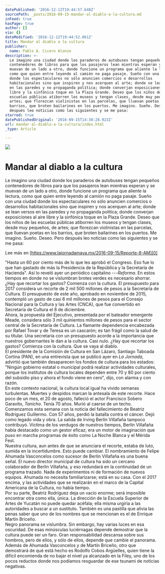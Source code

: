 ```yaml
---
datePublished: '2016-12-12T19:44:57.648Z'
sourcePath: _posts/2016-09-15-mandar-al-diablo-a-la-cultura.md
inFeed: true
hasPage: true
author: []
via: {}
dateModified: '2016-12-12T19:44:52.061Z'
title: Mandar al diablo a la cultura
publisher:
  name: Pablo A. Cicero Alonzo
description: >-
  Le imagino una ciudad donde los paraderos de autobuses tengan pequeños
  contenedores de libros para que los pasajeros lean mientras esperan y se
  muevan de un lado a otro, donde funcione un programa que aliente la lectura,
  como que quien entre leyendo al camión no paga pasaje. Sueño con una ciudad
  donde los espectaculares no sólo anuncien comercios o desarrollos
  habitacionales sino que inspiren y nos acerquen al arte; donde se lean versos
  en las paredes y no propaganda política; donde converjan exposiciones al aire
  libre y la sinfónica toque en la Plaza Grande. Deseo que los niños de las
  escuelas públicas atiborren los museos y tengan clases, desde muy pequeños, de
  artes; que florezcan violinistas en las parcelas, que lluevan poetas en los
  barrios, que broten bailarines en los puertos. Me imagino. Sueño. Deseo. Pero
  después leo noticias como las siguientes y se me pasa:
starred: true
datePublishedOriginal: '2016-09-15T14:30:28.923Z'
url: mandar-al-diablo-a-la-cultura/index.html
_type: Article

---
```

![](https://the-grid-user-content.s3-us-west-2.amazonaws.com/80aec778-4824-49cb-9979-b3cecb2c6ddf.gif)

# Mandar al diablo a la cultura

Le imagino una ciudad donde los paraderos de autobuses tengan pequeños contenedores de libros para que los pasajeros lean mientras esperan y se muevan de un lado a otro, donde funcione un programa que aliente la lectura, como que quien entre leyendo al camión no paga pasaje. Sueño con una ciudad donde los espectaculares no sólo anuncien comercios o desarrollos habitacionales sino que inspiren y nos acerquen al arte; donde se lean versos en las paredes y no propaganda política; donde converjan exposiciones al aire libre y la sinfónica toque en la Plaza Grande. Deseo que los niños de las escuelas públicas atiborren los museos y tengan clases, desde muy pequeños, de artes; que florezcan violinistas en las parcelas, que lluevan poetas en los barrios, que broten bailarines en los puertos. Me imagino. Sueño. Deseo. Pero después leo noticias como las siguientes y se me pasa:

Lee más en [https://www.lajornadamaya.mx/2016-09-15/Reporte-8-AM][0]

"Hasta un 60 por ciento más de lo que les aprobó el Congreso. Eso fue lo que han gastado de más la Presidencia de la República y la Secretaría de Hacienda". Así lo reveló ayer un periódico capitalino ---_Reforma_. En estos tiempos en donde no se vislumbran brotes verdes es necesario ahorrar. ¿Hay que recortar los gastos? Comienza con la cultura. El presupuesto para 2017 considera un recorte de 2 mil 500 millones de pesos a la Secretaría de Cultura. El presupuesto de este año, aprobado en noviembre de 2015, contempló un gasto de casi 6 mil millones de pesos para el Consejo Nacional para la Cultura y las Artes (CNCA), que fue convertido en Secretaría de Cultura el 8 de diciembre.  
Ahora, la propuesta del Ejecutivo, presentada por el bateador emergente Meade, considera sólo 3 mil quinientos millones de pesos para el sector central de la Secretaría de Cultura. La flamante dependencia encabezada por Rafael Tovar y de Teresa es un cascarón; es tan frágil como la salud de su titular. Una secretaría con un presupuesto acorde a la importancia que nuestros gobernantes le dan a la cultura. Casi nulo. ¿Hay que recortar los gastos? Comienza con la cultura. Que se vaya al diablo.  
El presidente de la Comisión de Cultura en San Lázaro, Santiago Taboada Cortina (PAN), en una entrevista que se publicó ayer en _La Jornada_, advirtió que también desaparecen los fondos de cultura para los estados: "Ningún gobierno estatal o municipal podrá realizar actividades culturales, porque los institutos de cultura locales dependen entre 70 y 80 por ciento del subsidio piso y ahora el fondo viene en cero", dijo, con alarma y con razón.  
En este contexto nacional, la cultura local igual ha vivido semanas turbulentas. Muertes y despidos marcan la antesala de este recorte. Hace poco de un mes, el 20 de agosto, falleció el actor Francisco Sobero Garavito, _Tanicho_. Tenía 70 años. Murió al caerse de un techo. Comenzamos esta semana con la noticia del fallecimiento de Beatriz Rodríguez Guillermo. Con 57 años, perdió la batalla contra el cáncer. Dejó como legado vida y obra. La salida de Irving Berlín Villafaña tampoco contribuyó. Víctima de los verdugos de nuestros tiempos, Berlín Villafaña había destacado como un gestor eficaz; era un motor de imaginación que puso en marcha programas de éxito como La Noche Blanca y el Mérida Fest.  
Nuestra cultura, aun antes de que se anunciara el recorte, estaba de luto, sumida en la incertidumbre. Esto puede cambiar. El nombramiento de Felipe Ahumada Vasconcelos como sucesor de Berlín Villafaña es una buena señal. El nuevo director municipal de cultura ha sido un cercano colaborador de Berlín Villafaña, y eso redundará en la continuidad de un programa trazado. Nada de experimentos ni de formación de nuevos equipos. Ahumada no necesita familiarizarse; está en su casa. Con el 2017 encima, y las actividades que se realizarán en el marco de la Capital Americana de la Cultura, no había tiempo.  
Por su parte, Beatriz Rodríguez deja un vacío enorme; será imposible encontrar otra como ella, única. La dirección de la Escuela Superior de Artes de Yucatán no puede quedar acéfala; ella misma urgiría a las autoridades a buscar a un sustituto. También es una pastilla que alivia las penas saber que uno de los nombres que se mencionan es el de Enrique Martín Briceño.   
Negro panorama se vislumbra. Sin embargo, hay varias luces en esa oscuridad. De esas minúsculas luciérnagas depende demostrar que la cultura puede ser un faro. Gran responsabilidad descansa sobre sus hombros, pero de ellos, y sólo de ellos, depende que cambie el panorama. Además de Ahumada Vasconcelos y de Martín Briceño, otro que demostrará de qué está hecho es Rodolfo Cobos Argüelles, quien tiene la difícil encomienda de no bajar el nivel ya alcanzado en la Filey, uno de los pocos reductos donde nos podíamos resguardar de ese tsunami de noticias negativas.

[0]: https://www.lajornadamaya.mx/2016-09-15/Reporte-8-AM